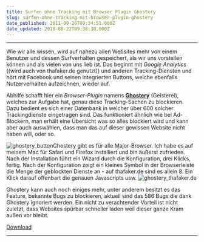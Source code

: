 ```yaml
---
title: Surfen ohne Tracking mit Browser Plugin Ghostery
slug: surfen-ohne-tracking-mit-browser-plugin-ghostery
date_published: 2011-09-26T09:34:51.000Z
date_updated: 2018-08-22T09:38:30.000Z
---
```


---

Wie wir alle wissen, wird auf nahezu allen Websites mehr von einem Benutzer und dessen Surfverhalten gespeichert, als wir uns vorstellen können und als vielen von uns lieb ist. Das beginnt mit *Google Analytics* ((wird auch von thafaker.de genutzt)) und anderen Tracking-Diensten und hört mit Facebook und seinen integrierten Buttons, welche ebenfalls Nutzerverhalten aufzeichnen, wieder auf.

Abhilfe schafft hier ein *Browser-Plugin* namens **[Ghostery](http://www.ghostery.com/)** (Geisterei), welches zur Aufgabe hat, genau diese Tracking-Sachen zu blockieren. Dazu bedient es sich einer Datenbank in welcher über 600 solcher Trackingdienste eingetragen sind. Das funktioniert ähnlich wie bei Ad-Blockern, man erhält eine Übersicht was so alles blockiert wird und kann aber auch auswählen, dass man das auf dieser gewissen Website nicht haben will, oder so.

![ghostery_button](//picdump.thafaker.de/2011/09/ghostery_button.png)Ghostery gibt es für alle Major-Browser. Ich habe es auf meinem Mac für Safari und Firefox installiert und bin äußerst zufrieden. Nach der Installation führt ein Wizard durch die Konfiguration, drei Klicks, fertig. Nach der Konfiguration zeigt ein kleines Symbol in der Browserleiste die Menge der geblockten Dienste an - auf thafaker.de sind es allein 8. Ein Klick darauf offenbart die genauen Javascripts usw.
![ghostery_thafaker.de](//picdump.thafaker.de/2011/09/ghostery_thafaker.de_-580x489.png)

Ghostery kann auch noch einiges mehr, unter anderem besitzt es das Feature, bekannte Bugs zu blockieren, aktuell sind das 586 Bugs die dank Ghostery ignoriert werden. Ein nicht zu verachtender Vorteil ist nicht zuletzt, dass Websites spürbar schneller laden weil dieser ganze Kram außen vor bleibt.

[Download](http://www.ghostery.com/)

---
